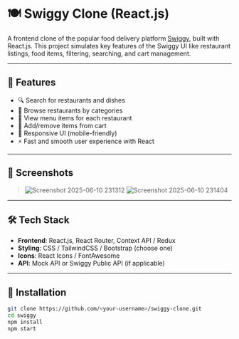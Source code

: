 # 🍽️ Swiggy Clone (React.js)

A frontend clone of the popular food delivery platform [Swiggy](https://www.swiggy.com), built with React.js. This project simulates key features of the Swiggy UI like restaurant listings, food items, filtering, searching, and cart management.

---

## 🚀 Features

- 🔍 Search for restaurants and dishes
- 🏪 Browse restaurants by categories
- 🍔 View menu items for each restaurant
- 🛒 Add/remove items from cart
- 📱 Responsive UI (mobile-friendly)
- ⚡ Fast and smooth user experience with React

---

## 📸 Screenshots

> ![Screenshot 2025-06-10 231312](https://github.com/user-attachments/assets/4ab58cde-4d1b-4b2f-86c8-2cb6fec93b56)
![Screenshot 2025-06-10 231404](https://github.com/user-attachments/assets/59ec8ba2-f921-4a4d-92b7-3a9d18b8de1b)


---

## 🛠️ Tech Stack

- **Frontend**: React.js, React Router, Context API / Redux
- **Styling**: CSS / TailwindCSS / Bootstrap (choose one)
- **Icons**: React Icons / FontAwesome
- **API**: Mock API or Swiggy Public API (if applicable)

---

## 🔧 Installation

```bash
git clone https://github.com/<your-username>/swiggy-clone.git
cd swiggy
npm install
npm start
